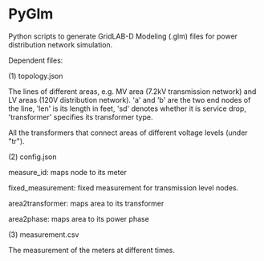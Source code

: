 # PyGlm
Python scripts to generate GridLAB-D Modeling (.glm) files for power distribution network simulation.



Dependent files:

(1) topology.json

The lines of different areas, e.g. MV area (7.2kV transmission network) and LV areas (120V distribution network). 'a' and 'b' are the two end nodes of the line, 'len' is its length in feet, 'sd' denotes whether it is service drop, 'transformer' specifies its transformer type.

All the transformers that connect areas of different voltage levels (under "tr"). 

(2) config.json

measure_id: maps node to its meter

fixed_measurement: fixed measurement for transmission level nodes.

area2transformer: maps area to its transformer

area2phase: maps area to its power phase

(3) measurement.csv

The measurement of the meters at different times.
